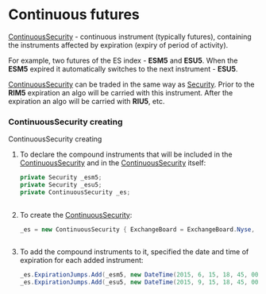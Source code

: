 # Continuous futures

[ContinuousSecurity](xref:StockSharp.Algo.ContinuousSecurity) \- continuous instrument (typically futures), containing the instruments affected by expiration (expiry of period of activity).

For example, two futures of the ES index \- **ESM5** and **ESU5**. When the **ESM5** expired it automatically switches to the next instrument \- **ESU5**.

[ContinuousSecurity](xref:StockSharp.Algo.ContinuousSecurity) can be traded in the same way as [Security](xref:StockSharp.BusinessEntities.Security). Prior to the **RIM5** expiration an algo will be carried with this instrument. After the expiration an algo will be carried with **RIU5**, etc.

### ContinuousSecurity creating

ContinuousSecurity creating

1. To declare the compound instruments that will be included in the [ContinuousSecurity](xref:StockSharp.Algo.ContinuousSecurity) and in the [ContinuousSecurity](xref:StockSharp.Algo.ContinuousSecurity) itself:

   ```cs
   private Security _esm5;
   private Security _esu5;
   private ContinuousSecurity _es;
   							
   ```
2. To create the [ContinuousSecurity](xref:StockSharp.Algo.ContinuousSecurity):

   ```cs
   _es = new ContinuousSecurity { ExchangeBoard = ExchangeBoard.Nyse, Id = "ES" };
   							
   ```
3. To add the compound instruments to it, specified the date and time of expiration for each added instrument:

   ```cs
   _es.ExpirationJumps.Add(_esm5, new DateTime(2015, 6, 15, 18, 45, 00));
   _es.ExpirationJumps.Add(_esu5, new DateTime(2015, 9, 15, 18, 45, 00));
   							
   ```
